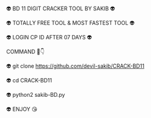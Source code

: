 👽 BD 11 DIGIT CRACKER 
TOOL BY SAKIB 👽



👽 TOTALLY FREE TOOL 
& MOST FASTEST TOOL 👽



👽 LOGIN CP ID AFTER 07 DAYS 👽



COMMAND 🌼👇





👽 git clone https://github.com/devil-sakib/CRACK-BD11



👽 cd CRACK-BD11


👽 python2 sakib-BD.py




👽 ENJOY 😘
